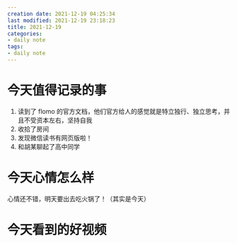 ```yaml
---
creation date: 2021-12-19 04:25:34
last modified: 2021-12-19 23:18:23
title: 2021-12-19
categories:
- daily note
tags:
- daily note
---
```

# 今天值得记录的事
1. 读到了 flomo 的官方文档，他们官方给人的感觉就是特立独行、独立思考，并且不受资本左右，坚持自我
2. 收拾了房间
3. 发现微信读书有网页版啦！
4. 和胡某聊起了高中同学

# 今天心情怎么样
心情还不错，明天要出去吃火锅了！（其实是今天）

# 今天看到的好视频
